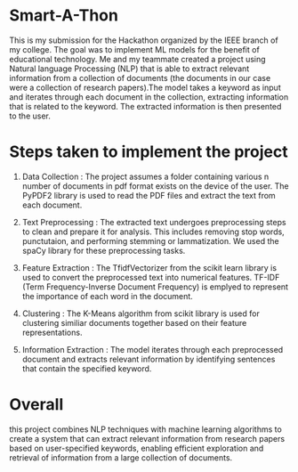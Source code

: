 # Smart-A-Thon
This is my submission for the Hackathon organized by the IEEE branch of my college. The goal was to implement ML models for the benefit of educational technology. Me and my teammate created a project using Natural language Processing (NLP) that is able to extract relevant information from a collection of documents (the documents in our case were a collection of research papers).The model takes a keyword as input and iterates through each document in the collection, extracting information that is related to the keyword. The extracted information is then presented to the user.

# Steps taken to implement the project 

1. Data Collection : The project assumes a folder containing various n number of documents in pdf format exists on the device of the user. The PyPDF2 library is used to read the PDF files and extract the text from each document.

2. Text Preprocessing : The extracted text undergoes preprocessing steps to clean and prepare it for analysis. This includes removing stop words, punctutaion, and performing stemming or lammatization. We used the spaCy library for these preprocessing tasks.

3. Feature Extraction : The TfidfVectorizer from the scikit learn library is used to convert the preprocessed text into numerical features. TF-IDF (Term Frequency-Inverse Document Frequency) is emplyed to represent the importance of each word in the document.

4. Clustering : The K-Means algorithm from scikit library is used for clustering similiar documents together based on their feature representations.

5. Information Extraction : The model iterates through each preprocessed document and extracts relevant information by identifying sentences that contain the specified keyword.

# Overall
this project combines NLP techniques with machine learning algorithms to create a system that can extract relevant information from research papers based on user-specified keywords, enabling efficient exploration and retrieval of information from a large collection of documents.
